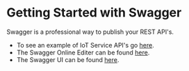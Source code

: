 **Getting Started with Swagger**
==================
Swagger is a professional way to publish your REST API's.

 - To see an example of IoT Service API's go [here](https://markreha.github.io/cloudworkshop/sdk/docs/swagger/site/index.html).
 - The Swagger Online Editer can be found [here](http://editor.swagger.io).
 - The Swagger UI can be found [here](https://swagger.io/swagger-ui/).
